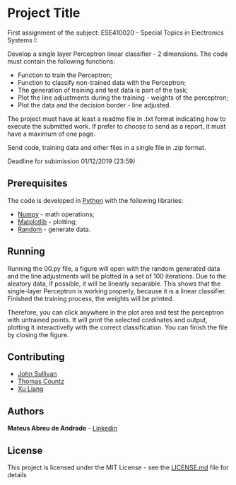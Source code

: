 # Project Title

First assignment of the subject: ESE410020 - Special Topics in Electronics Systems I:

Develop a single layer Perceptron linear classifier - 2 dimensions. The code must contain the following functions:

* Function to train the Perceptron;
* Function to classify non-trained data with the Perceptron;
* The generation of training and test data is part of the task;
* Plot the line adjustments during the training - weights of the perceptron;
* Plot the data and the decision border - line adjusted.

The project must have at least a readme file in .txt format indicating how to execute the submitted work. If prefer to choose to send as a report, it must have a maximum of one page.

Send code, training data and other files in a single file in .zip format.

Deadline for subimission 01/12/2019 (23:59)

## Prerequisites

The code is developed in [Python](https://www.python.org/downloads/) with the following libraries:

* [Numpy](https://numpy.org/) - math operations;
* [Matplotlib](https://matplotlib.org/) - plotting;
* [Random](https://docs.python.org/3/library/random.html) - generate data.

## Running

Running the 00.py file, a figure will open with the random generated data and the line adjustments will be plotted in a set of 100 iterations. Due to the aleatory data, if possible, it will be linearly separable. This shows that the single-layer Perceptron is working properly, because it is a linear classifier. Finished the training process, the weights will be printed. 

Therefore, you can click anywhere in the plot area and test the perceptron with untrained points. It will print the selected cordinates and output, plotting it interactivelly with the correct classification. You can finish the file by closing the figure.

## Contributing

* [John Sullivan](https://jtsulliv.github.io/perceptron/)
* [Thomas Countz](https://medium.com/@thomascountz/calculate-the-decision-boundary-of-a-single-perceptron-visualizing-linear-separability-c4d77099ef38)
* [Xu Liang](https://towardsdatascience.com/an-equation-to-code-machine-learning-project-walk-through-in-python-part-1-linear-separable-fd0e19ed2d7)

## Authors

 **Mateus Abreu de Andrade** - [Linkedin](https://www.linkedin.com/in/mateus-abreu-de-andrade-92259659/)

## License

This project is licensed under the MIT License - see the [LICENSE.md](https://opensource.org/licenses/MIT) file for details


